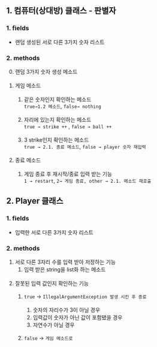 ## 1. 컴퓨터(상대방) 클래스 - 판별자

### 1. fields
- 랜덤 생성된 서로 다른 3가지 숫자 리스트

### 2. methods
0. 랜덤 3가지 숫자 생성 메소드<br /><br />
1. 게임 메소드<br /><br />
    1.  같은 숫자인지 확인하는 메소드<br>
        `true→1.2 메소드`, `false→ nothing`
    <br><br>
    2.  자리에 있는지 확인하는 메소드<br>
        `true → strike ++` , `false → ball ++`
    <br><br>
    3. 3 strike인지 확인하는 메소드<br>
       `true → 2.1. 종료 메소드`, `false → player 숫자 재입력`
    <br><br>
2. 종료 메소드<br><br>
    1. 게임 종료 후 재시작/종료 입력 받는 기능 <br>
       `1 → restart`, `2→ 게임 종료, other → 2.1. 메소드 재호출`


## 2. Player 클래스

### 1. fields
- 입력한 서로 다른 3가지 숫자 리스트

### 2. methods
1. 서로 다른 3자리 수를 입력 받아 저장하는 기능
   1. 입력 받은 string을 list화 하는 메소드<br><br>
2. 잘못된 입력 값인지 확인하는 기능<br><br>
    1. `true` → `IllegalArgumentException 발생 시킨 후 종료`<br><br>
        1. 숫자의 자리수가 3이 아닐 경우<br>
        2. 입력값이 숫자가 아닌 값이 포함됐을 경우<br>
        3. 자연수가 아닐 경우<br><br>
    2. `false` → `게임 메소드로`
